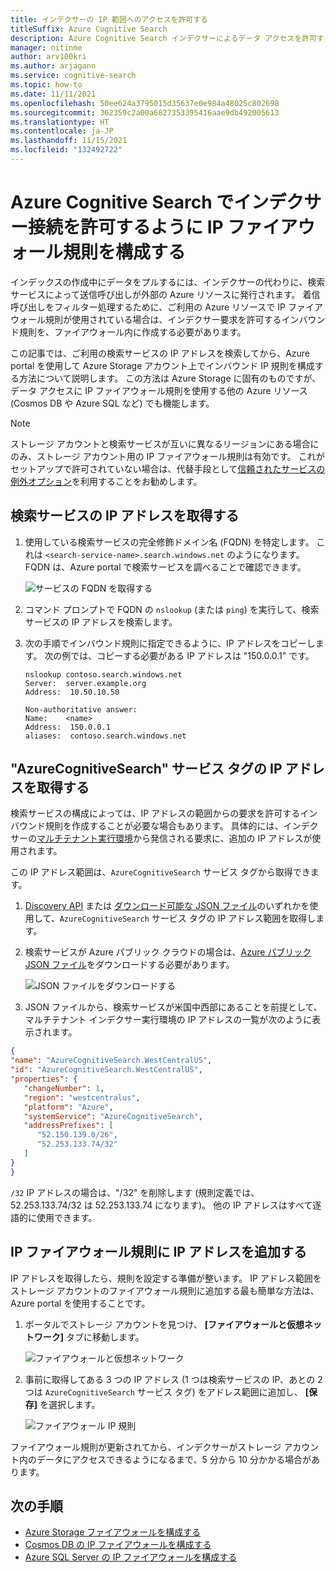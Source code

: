 ```yaml
---
title: インデクサーの IP 範囲へのアクセスを許可する
titleSuffix: Azure Cognitive Search
description: Azure Cognitive Search インデクサーによるデータ アクセスを許可するように、IP ファイアウォール規則を構成します。
manager: nitinme
author: arv100kri
ms.author: arjagann
ms.service: cognitive-search
ms.topic: how-to
ms.date: 11/11/2021
ms.openlocfilehash: 50ee624a3795015d35637e0e984a48025c802698
ms.sourcegitcommit: 362359c2a00a6827353395416aae9db492005613
ms.translationtype: HT
ms.contentlocale: ja-JP
ms.lasthandoff: 11/15/2021
ms.locfileid: "132492722"
---
```

# <a name="configure-ip-firewall-rules-to-allow-indexer-connections-in-azure-cognitive-search"></a>Azure Cognitive Search でインデクサー接続を許可するように IP ファイアウォール規則を構成する

インデックスの作成中にデータをプルするには、インデクサーの代わりに、検索サービスによって送信呼び出しが外部の Azure リソースに発行されます。 着信呼び出しをフィルター処理するために、ご利用の Azure リソースで IP ファイアウォール規則が使用されている場合は、インデクサー要求を許可するインバウンド規則を、ファイアウォール内に作成する必要があります。

この記事では、ご利用の検索サービスの IP アドレスを検索してから、Azure portal を使用して Azure Storage アカウント上でインバウンド IP 規則を構成する方法について説明します。 この方法は Azure Storage に固有のものですが、データ アクセスに IP ファイアウォール規則を使用する他の Azure リソース (Cosmos DB や Azure SQL など) でも機能します。

> [!NOTE]
> ストレージ アカウントと検索サービスが互いに異なるリージョンにある場合にのみ、ストレージ アカウント用の IP ファイアウォール規則は有効です。 これがセットアップで許可されていない場合は、代替手段として[信頼されたサービスの例外オプション](search-indexer-howto-access-trusted-service-exception.md)を利用することをお勧めします。

## <a name="get-a-search-service-ip-address"></a>検索サービスの IP アドレスを取得する

1. 使用している検索サービスの完全修飾ドメイン名 (FQDN) を特定します。 これは `<search-service-name>.search.windows.net` のようになります。 FQDN は、Azure portal で検索サービスを調べることで確認できます。

   ![サービスの FQDN を取得する](media\search-indexer-howto-secure-access\search-service-portal.png "サービスの FQDN を取得する")

1. コマンド プロンプトで FQDN の `nslookup` (または `ping`) を実行して、検索サービスの IP アドレスを検索します。

1. 次の手順でインバウンド規則に指定できるように、IP アドレスをコピーします。 次の例では、コピーする必要がある IP アドレスは "150.0.0.1" です。

   ```azurepowershell
   nslookup contoso.search.windows.net
   Server:  server.example.org
   Address:  10.50.10.50
    
   Non-authoritative answer:
   Name:    <name>
   Address:  150.0.0.1
   aliases:  contoso.search.windows.net
   ```

## <a name="get-ip-addresses-for-azurecognitivesearch-service-tag"></a>"AzureCognitiveSearch" サービス タグの IP アドレスを取得する

検索サービスの構成によっては、IP アドレスの範囲からの要求を許可するインバウンド規則を作成することが必要な場合もあります。 具体的には、インデクサーの[マルチテナント実行環境](search-indexer-securing-resources.md#indexer-execution-environment)から発信される要求に、追加の IP アドレスが使用されます。 

この IP アドレス範囲は、`AzureCognitiveSearch` サービス タグから取得できます。

1. [Discovery API](../virtual-network/service-tags-overview.md#use-the-service-tag-discovery-api) または [ダウンロード可能な JSON ファイル](../virtual-network/service-tags-overview.md#discover-service-tags-by-using-downloadable-json-files)のいずれかを使用して、`AzureCognitiveSearch` サービス タグの IP アドレス範囲を取得します。

1. 検索サービスが Azure パブリック クラウドの場合は、[Azure パブリック JSON ファイル](https://www.microsoft.com/download/details.aspx?id=56519)をダウンロードする必要があります。

   ![JSON ファイルをダウンロードする](media\search-indexer-howto-secure-access\service-tag.png "JSON ファイルをダウンロードする")

1. JSON ファイルから、検索サービスが米国中西部にあることを前提として、マルチテナント インデクサー実行環境の IP アドレスの一覧が次のように表示されます。

```json
{
"name": "AzureCognitiveSearch.WestCentralUS",
"id": "AzureCognitiveSearch.WestCentralUS",
"properties": {
   "changeNumber": 1,
   "region": "westcentralus",
   "platform": "Azure",
   "systemService": "AzureCognitiveSearch",
   "addressPrefixes": [
      "52.150.139.0/26",
      "52.253.133.74/32"
   ]
}
}
```

`/32` IP アドレスの場合は、"/32" を削除します (規則定義では、52.253.133.74/32 は 52.253.133.74 になります)。 他の IP アドレスはすべて逐語的に使用できます。

## <a name="add-ip-addresses-to-ip-firewall-rules"></a>IP ファイアウォール規則に IP アドレスを追加する

IP アドレスを取得したら、規則を設定する準備が整います。 IP アドレス範囲をストレージ アカウントのファイアウォール規則に追加する最も簡単な方法は、Azure portal を使用することです。 

1. ポータルでストレージ アカウントを見つけ、 **[ファイアウォールと仮想ネットワーク]** タブに移動します。

   ![ファイアウォールと仮想ネットワーク](media\search-indexer-howto-secure-access\storage-firewall.png "ファイアウォールと仮想ネットワーク")

1. 事前に取得してある 3 つの IP アドレス (1 つは検索サービスの IP、あとの 2 つは `AzureCognitiveSearch` サービス タグ) をアドレス範囲に追加し、 **[保存]** を選択します。

   ![ファイアウォール IP 規則](media\search-indexer-howto-secure-access\storage-firewall-ip.png "ファイアウォール IP 規則")

ファイアウォール規則が更新されてから、インデクサーがストレージ アカウント内のデータにアクセスできるようになるまで、5 分から 10 分かかる場合があります。

## <a name="next-steps"></a>次の手順

- [Azure Storage ファイアウォールを構成する](../storage/common/storage-network-security.md)
- [Cosmos DB の IP ファイアウォールを構成する](../cosmos-db/how-to-configure-firewall.md)
- [Azure SQL Server の IP ファイアウォールを構成する](../azure-sql/database/firewall-configure.md)
